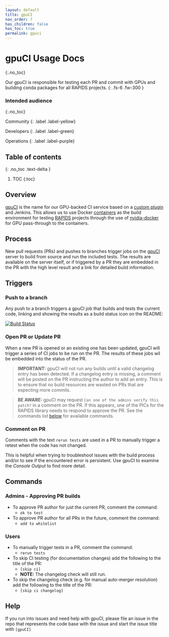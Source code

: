 ```yaml
---
layout: default
title: gpuCI
nav_order: 7
has_children: false
has_toc: true
permalink: gpuci
---
```


# gpuCI Usage Docs
{:.no_toc}

Our gpuCI is responsible for testing each PR and commit with GPUs and building conda packages for all RAPIDS projects.
{: .fs-6 .fw-300 }

### Intended audience
{:.no_toc}

Community
{: .label .label-yellow}

Developers
{: .label .label-green}

Operations
{: .label .label-purple}

## Table of contents
{: .no_toc .text-delta }

1. TOC
{:toc}

## Overview

[gpuCI](http://gpuci.gpuopenanalytics.com) is the name for our GPU-backed CI service based on a [custom plugin](https://github.com/gpuopenanalytics/remote-docker-plugin) and Jenkins. This allows us to use Docker [containers](https://github.com/rapidsai/gpuci-build-environment) as the build environment for testing [RAPIDS](http://rapids.ai/) projects through the use of [nvidia-docker](https://github.com/NVIDIA/nvidia-docker) for GPU pass-through to the containers.

## Process

New pull requests (PRs) and pushes to branches trigger jobs on the [gpuCI](http://gpuci.gpuopenanalytics.com) server to build from source and run the included tests. The results are available on the server itself, or if triggered by a PR they are embedded in the PR with the high level result and a link for detailed build information.

## Triggers

### Push to a branch

Any push to a branch triggers a gpuCI job that builds and tests the current code, linking and showing the results as a build status icon on the README:

[![Build Status](https://gpuci.gpuopenanalytics.com/buildStatus/icon?job=rapidsai%2Fgpuci%2Fcudf%2Fbranches%2Fcudf-branch-pipeline)](https://gpuci.gpuopenanalytics.com/job/rapidsai/job/gpuci/job/cudf/job/branches/job/cudf-branch-pipeline/)

### Open PR or Update PR

When a new PR is opened or an existing one has been updated, gpuCI will trigger a series of CI jobs to be run on the PR. The results of these jobs wil be embedded into the status of the PR.

> **IMPORTANT:** gpuCI will not run any builds until a valid changelog entry has been detected. If a changelog entry is missing, a comment will be posted on the PR instructing the author to add an entry. This is to ensure that no build resources are wasted on PRs that are expecting more commits.

> **BE AWARE:** gpuCI may request `Can one of the admins verify this patch?` in a comment on the PR. If this appears, one of the PICs for the RAPIDS library needs to respond to approve the PR. See the commands list [below](#admins---approving-pr-builds) for available commands.

### Comment on PR

Comments with the text `rerun tests` are used in a PR to manually trigger a retest when the code has not changed.

This is helpful when trying to troubleshoot issues with the build process and/or to see if the encountered error is persistent. Use gpuCI to examine the _Console Output_ to find more detail.

## Commands

### Admins - Approving PR builds

* To approve PR author for just the current PR, comment the command:
  * `ok to test`
* To approve PR author for all PRs in the future, comment the command:
  * `add to whitelist`

### Users

* To manually trigger tests in a PR, comment the command:
  * `rerun tests`
* To skip CI testing (for documentation changes) add the following to the title of the PR:
  * `[skip ci]`
  * **NOTE:** The changelog check will still run.
* To skip the changelog check (e.g. for manual auto-merger resolution) add the following to the title of the PR:
  * `[skip ci changelog]`

## Help

If you run into issues and need help with gpuCI, please file an issue in the repo that represents the code base with the issue and start the issue title with `[gpuCI]`
